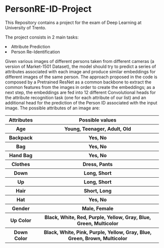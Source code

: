 # PersonRE-ID-Project
This Repository contains a project for the exam of Deep Learning at University of Trento.

The project consists in 2 main tasks:
<li> Attribute Prediction </li>
<li> Person Re-Identification </li>

Given various images of different persons taken from different cameras (a version of Market-1501 Dataset), the model should try to predict a series of attributes associated with each image and produce similar embeddings for different images of the same person. 
The approach proposed in the code is composed by a Pretrained ResNet as a common backbone to extract the common features from the images in order to create the embeddings; as a next step, the embeddings are fed into 12 different Convolutional heads for the attribute recognition task (one for each attribute of our list) and an additional head for the prediction of the Person ID associated with the input image. The possible attributes of an image are:
<table>
  <tr>
   <th>Attributes</th>
   <th>Possible values</th>
  </tr>
  <tr>
   <th>Age</th>
   <th>Young, Teenager, Adult, Old</th>
  </tr>
  <tr>
   <th>Backpack</th>
   <th>Yes, No</th>
  </tr>
  <tr>
   <th>Bag</th>
   <th>Yes, No</th>
  </tr>
  <tr>
   <th>Hand Bag</th>
   <th>Yes, No</th>
  </tr>
  <tr>
   <th>Clothes</th>
   <th>Dress, Pants</th>
  </tr>
  <tr>
   <th>Down</th>
   <th>Long, Short</th>
  </tr>
  <tr>
   <th>Up</th>
   <th>Long, Short</th>
  </tr>
  <tr>
   <th>Hair</th>
   <th>Short, Long</th>
  </tr>
  <tr>
   <th>Hat</th>
   <th>Yes, No</th>
  </tr>
  <tr>
   <th>Gender</th>
   <th>Male, Female</th>
  </tr>
  <tr>
   <th>Up Color</th>
   <th>Black, White, Red, Purple, Yellow, Gray, Blue, Green, Multicolor</th>
  </tr>
  <tr>
   <th>Down Color</th>
   <th>Black, White, Pink, Purple, Yellow, Gray, Blue, Green, Brown, Multicolor</th>
  </tr>
</table>
